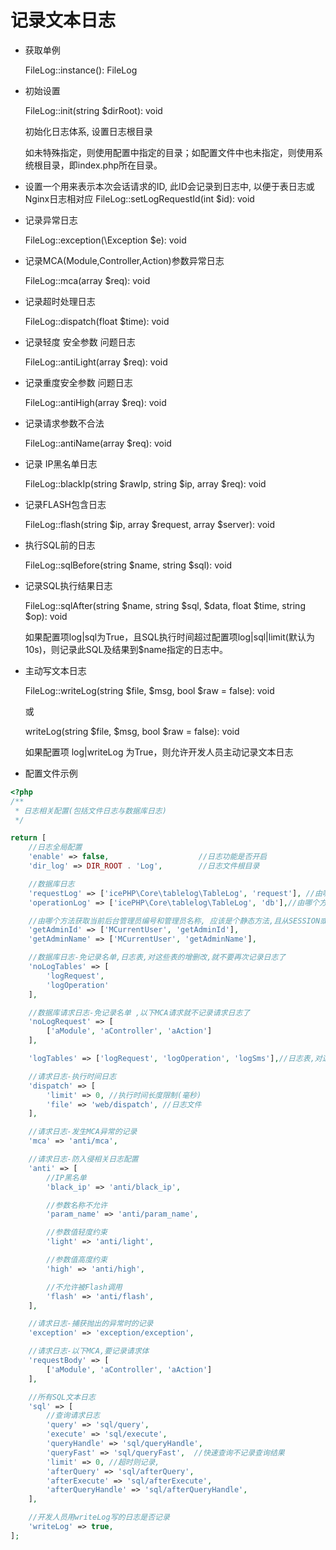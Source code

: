 记录文本日志
=

* 获取单例

    FileLog::instance(): FileLog

* 初始设置
    
    FileLog::init(string $dirRoot): void
    
    初始化日志体系, 设置日志根目录
    
    如未特殊指定，则使用配置中指定的目录；如配置文件中也未指定，则使用系统根目录，即index.php所在目录。

* 设置一个用来表示本次会话请求的ID, 此ID会记录到日志中, 以便于表日志或Nginx日志相对应
    FileLog::setLogRequestId(int $id): void

* 记录异常日志

    FileLog::exception(\Exception $e): void

* 记录MCA(Module,Controller,Action)参数异常日志
    
    FileLog::mca(array $req): void 

* 记录超时处理日志
    
    FileLog::dispatch(float $time): void

*  记录轻度 安全参数 问题日志
    
    FileLog::antiLight(array $req): void

* 记录重度安全参数 问题日志
    
    FileLog::antiHigh(array $req): void

* 记录请求参数不合法
    
    FileLog::antiName(array $req): void

* 记录 IP黑名单日志
    
    FileLog::blackIp(string $rawIp, string $ip, array $req): void

* 记录FLASH包含日志
    
    FileLog::flash(string $ip, array $request, array $server): void

* 执行SQL前的日志
    
    FileLog::sqlBefore(string $name, string $sql): void

* 记录SQL执行结果日志
    
    FileLog::sqlAfter(string $name, string $sql, $data, float $time, string $op): void
        
    如果配置项log|sql为True，且SQL执行时间超过配置项log|sql|limit(默认为10s)，则记录此SQL及结果到$name指定的日志中。

* 主动写文本日志
    
    FileLog::writeLog(string $file, $msg, bool $raw = false): void
    
    或
    
    writeLog(string $file, $msg, bool $raw = false): void
    
    如果配置项 log|writeLog 为True，则允许开发人员主动记录文本日志
    
* 配置文件示例
~~~php
<?php
/**
 * 日志相关配置(包括文件日志与数据库日志)
 */

return [
    //日志全局配置
    'enable' => false,                    //日志功能是否开启
    'dir_log' => DIR_ROOT . 'Log',        //日志文件根目录

    //数据库日志
    'requestLog' => ['icePHP\Core\tablelog\TableLog', 'request'], //由哪个方法记录系统请求日志
    'operationLog' => ['icePHP\Core\tablelog\TableLog', 'db'],//由哪个方法记录系统操作日志

    //由哪个方法获取当前后台管理员编号和管理员名称, 应该是个静态方法,且从SESSION或本地文件中读取,此时还不能访问数据库
    'getAdminId' => ['MCurrentUser', 'getAdminId'],
    'getAdminName' => ['MCurrentUser', 'getAdminName'],

    //数据库日志-免记录名单,日志表,对这些表的增删改,就不要再次记录日志了
    'noLogTables' => [
        'logRequest',
        'logOperation'
    ],

    //数据库请求日志-免记录名单 ,以下MCA请求就不记录请求日志了
    'noLogRequest' => [
        ['aModule', 'aController', 'aAction']
    ],

    'logTables' => ['logRequest', 'logOperation', 'logSms'],//日志表,对这些表的增删改,就不要再次记录日志了

    //请求日志-执行时间日志
    'dispatch' => [
        'limit' => 0, //执行时间长度限制(毫秒)
        'file' => 'web/dispatch', //日志文件
    ],

    //请求日志-发生MCA异常的记录
    'mca' => 'anti/mca',

    //请求日志-防入侵相关日志配置
    'anti' => [
        //IP黑名单
        'black_ip' => 'anti/black_ip',

        //参数名称不允许
        'param_name' => 'anti/param_name',

        //参数值轻度约束
        'light' => 'anti/light',

        //参数值高度约束
        'high' => 'anti/high',

        //不允许被Flash调用
        'flash' => 'anti/flash',
    ],

    //请求日志-捕获抛出的异常时的记录
    'exception' => 'exception/exception',

    //请求日志-以下MCA,要记录请求体
    'requestBody' => [
        ['aModule', 'aController', 'aAction']
    ],

    //所有SQL文本日志
    'sql' => [
        //查询请求日志
        'query' => 'sql/query',
        'execute' => 'sql/execute',
        'queryHandle' => 'sql/queryHandle',
        'queryFast' => 'sql/queryFast',  //快速查询不记录查询结果
        'limit' => 0, //超时则记录,
        'afterQuery' => 'sql/afterQuery',
        'afterExecute' => 'sql/afterExecute',
        'afterQueryHandle' => 'sql/afterQueryHandle',
    ],

    //开发人员用writeLog写的日志是否记录
    'writeLog' => true,
];
~~~